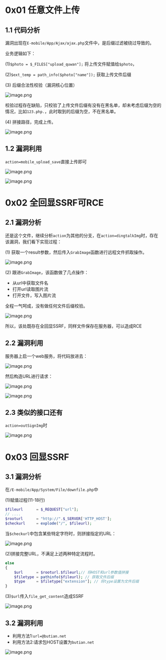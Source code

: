 0x01 任意文件上传
===========

1.1 代码分析
--------

漏洞出现在`E-mobile/App/Ajax/ajax.php`文件中，是后缀过滤被绕过导致的。

业务逻辑如下：

(1)`$photo = $_FILES["upload_quwan"];` 将上传文件赋值给`$photo`，

(2)`$ext_temp = path_info($photo["name"]);` 获取上传文件后缀

(3) 后缀合法性校验（漏洞核心位置）

![image.png](https://shs3.b.qianxin.com/attack_forum/2022/08/attach-0a9d2409e1efb2a856a5b397b2c58c8d2fd6834c.png)

校验过程存在缺陷，只校验了上传文件后缀有没有在黑名单，却未考虑后缀为空的情况，比如`123.php.`，此时取到的后缀为空，不在黑名单。

(4) 拼接路径，完成上传。

![image.png](https://shs3.b.qianxin.com/attack_forum/2022/08/attach-1e5487994c84f25c54a54e7c0063e518ce692145.png)

1.2 漏洞利用
--------

`action=mobile_upload_save`直接上传即可

![image.png](https://shs3.b.qianxin.com/attack_forum/2022/08/attach-fe5a2cd4f6d1056a8ea638052eebb6abd636060d.png)

![image.png](https://shs3.b.qianxin.com/attack_forum/2022/08/attach-6e01a633ee0910fca84592c72319352534eb4617.png)

0x02 全回显SSRF可RCE
================

2.1 漏洞分析
--------

还是这个文件，继续分析`action`为其他的分支，在`action=dingtalkImg`时，存在该漏洞，我们看下实现过程：

(1) 获取一个result参数，然后传入`GrabImage`函数进行远程文件抓取操作。

![image.png](https://shs3.b.qianxin.com/attack_forum/2022/08/attach-376d5b7d3afc272837d3be156e59d0950c6159ac.png)

(2) 跟进`GrabImage`，该函数做了几点操作：

- 从url中获取文件名
- 打开url读取图片流
- 打开文件，写入图片流

全程一气呵成，没有做任何文件后缀校验。

![image.png](https://shs3.b.qianxin.com/attack_forum/2022/08/attach-341e01e63a02be253dbbdb75924881a91c1dc726.png)

所以，该处既存在全回显SSRF，同样文件保存在服务器，可以造成RCE

2.2 漏洞利用
--------

服务器上启一个web服务，将代码放进去：

![image.png](https://shs3.b.qianxin.com/attack_forum/2022/08/attach-5e7f327248efd41ae16c9e1f573f5c1635d6cd1c.png)

然后构造URL进行请求：

![image.png](https://shs3.b.qianxin.com/attack_forum/2022/08/attach-ae76f39f6b60aa15744d9741a1252c86be426041.png)

![image.png](https://shs3.b.qianxin.com/attack_forum/2022/08/attach-8a1142016e1880a3fd8452951e2fe711b55bdf59.png)

2.3 类似的接口还有
-----------

`action=outSignImg`时

![image.png](https://shs3.b.qianxin.com/attack_forum/2022/08/attach-019123063de19c8101eb9397cb256287789c470e.png)

0x03 回显SSRF
===========

3.1 漏洞分析
--------

在`/E-mobile/App/System/File/downfile.php`中

(1)赋值过程(11-18行)

```php
$fileurl      = $_REQUEST["url"];
// ....
$rooturl      = "http://".$_SERVER['HTTP_HOST'];
$checkurl     = explode("/", $fileurl);
```

当`$checkurl`中包含某些特定字符时，则拼接指定的URL：

![image.png](https://shs3.b.qianxin.com/attack_forum/2022/08/attach-abcbf9a1963204c056732a9db6d09c80a78615d7.png)

(2)拼接完整URL，不满足上述两种特定流程时。

```php
else 
{
    $url      = $rooturl.$fileurl;// 将HOST和url参数值拼接
    $filetype = pathinfo($fileurl); // 获取文件后缀
    $type     = $filetype["extension"]; // 将type设置为文件后缀
}
```

(3)`$url`传入`file_get_content`造成SSRF

![image.png](https://shs3.b.qianxin.com/attack_forum/2022/08/attach-0d0f727d4f9b1fdffd62752559bab0253769ad52.png)

3.2 漏洞利用
--------

- 利用方法1:`url=@butian.net`
- 利用方法2:请求包HOST设置为`butian.net`

![image.png](https://shs3.b.qianxin.com/attack_forum/2022/08/attach-cffc13c1603340bc1312300f71313cc4637cf4f3.png)